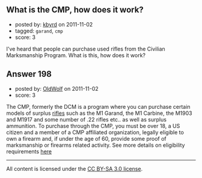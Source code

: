 ## What is the CMP, how does it work?

- posted by: [kbyrd](https://stackexchange.com/users/-1/37-kbyrd) on 2011-11-02
- tagged: `garand`, `cmp`
- score: 3

I've heard that people can purchase used rifles from the Civilian Marksmanship Program. What is this, how does it work?


## Answer 198

- posted by: [OldWolf](https://stackexchange.com/users/-1/111-oldwolf) on 2011-11-02
- score: 3

The CMP, formerly the DCM is a program where you can purchase certain models of surplus [rifles](http://www.odcmp.com/Sales/rifles.htm) such as the M1 Garand, the M1 Carbine, the M1903 and M1917 and some number of .22 rifles etc.. as well as surplus ammunition.
To purchase through the CMP, you must be over 18, a US citizen and a member of a CMP affiliated organization, legally eligible to own a firearm and, if under the age of 60, provide some proof of marksmanship or firearms related activity. See more details on eligibility requirements [here](http://www.odcmp.com/Sales/eligibility.htm)



---

All content is licensed under the [CC BY-SA 3.0 license](https://creativecommons.org/licenses/by-sa/3.0/).
